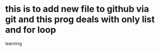 # this is to add new file to github via git and this prog deals with only list and for loop
learning
